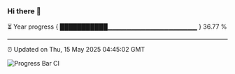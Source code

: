### Hi there 👋

⏳ Year progress { ███████████▁▁▁▁▁▁▁▁▁▁▁▁▁▁▁▁▁▁▁ } 36.77 %

---

⏰ Updated on Thu, 15 May 2025 04:45:02 GMT

![Progress Bar CI](https://github.com/IshwaranRudhara/GIT-ACTION/workflows/Progress%20Bar%20CI/badge.svg)
